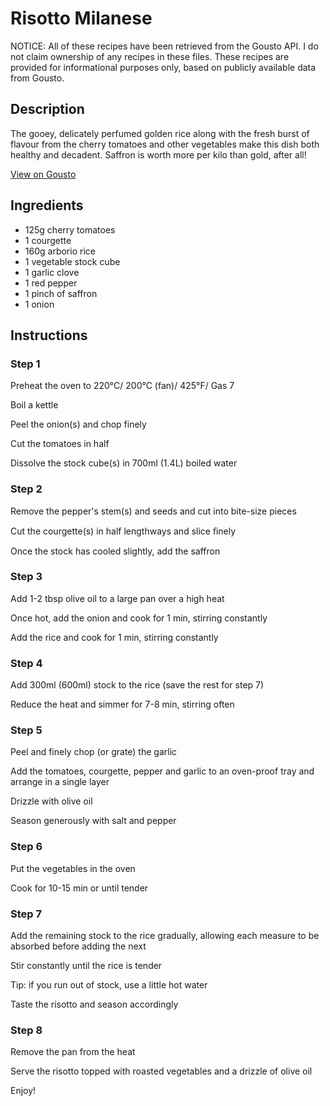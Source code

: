 # Risotto Milanese

NOTICE: All of these recipes have been retrieved from the Gousto API. I do not claim ownership of any recipes in these files. These recipes are provided for informational purposes only, based on publicly available data from Gousto.

## Description

The gooey, delicately perfumed golden rice along with the fresh burst of flavour from the cherry tomatoes and other vegetables make this dish both healthy and decadent. Saffron is worth more per kilo than gold, after all!

[View on Gousto](https://www.gousto.co.uk/recipes/cookbook/risotto-milanese)

## Ingredients

- 125g cherry tomatoes
- 1 courgette
- 160g arborio rice
- 1 vegetable stock cube
- 1 garlic clove
- 1 red pepper
- 1 pinch of saffron
- 1 onion

## Instructions


### Step 1

Preheat the oven to 220&deg;C/ 200&deg;C (fan)/ 425&deg;F/ Gas 7


Boil a kettle


Peel the onion<span class="text-danger">(s)</span> and chop finely


Cut the tomatoes in half


Dissolve the stock cube<span class="text-danger">(s)</span> in 700ml <span class="text-danger">(1.4L)</span>&nbsp;boiled water


### Step 2

Remove the pepper's stem<span class="text-danger">(s)</span> and seeds and cut into bite-size pieces


Cut the courgette<span class="text-danger">(s)</span> in half lengthways and slice ﬁnely


Once the stock has cooled slightly, add the saffron


### Step 3

Add 1-2 tbsp olive oil to a large pan over a high heat


Once&nbsp;hot, add the onion and cook for 1 min, stirring constantly


Add the rice and cook for 1 min, stirring constantly


### Step 4

Add 300ml <span class="text-danger">(600ml)</span>&nbsp;stock to the rice (save the rest for step 7)


Reduce the heat and simmer for 7-8 min, stirring often


### Step 5

Peel and finely chop (or grate) the garlic


Add the tomatoes, courgette, pepper and garlic to an oven-proof tray and arrange in a single layer


Drizzle with olive oil


Season&nbsp;generously with salt and pepper


### Step 6

Put the vegetables in the oven


Cook for 10-15 min or until tender


### Step 7

Add the remaining stock to the rice gradually, allowing each measure to be absorbed before adding the next


Stir constantly until the rice is tender


Tip: if you run out of stock, use a little hot water


Taste the risotto and season accordingly&nbsp;

### Step 8

Remove the pan from the heat


Serve the risotto topped with roasted vegetables and a drizzle of olive oil


Enjoy!

